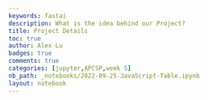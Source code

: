 ```yaml
---
keywords: fastai
description: What is the idea behind our Project?
title: Project Details
toc: true
author: Alex Lu
badges: true
comments: true
categories: [jupyter,APCSP,week 5]
nb_path: _notebooks/2022-09-25-JavaScript-Table.ipynb
layout: notebook
---
```


<!--
#################################################
### THIS FILE WAS AUTOGENERATED! DO NOT EDIT! ###
#################################################
# file to edit: _notebooks/2022-09-25-JavaScript-Table.ipynb
-->

<div class="container" id="notebook-container">
        
</div>
 

